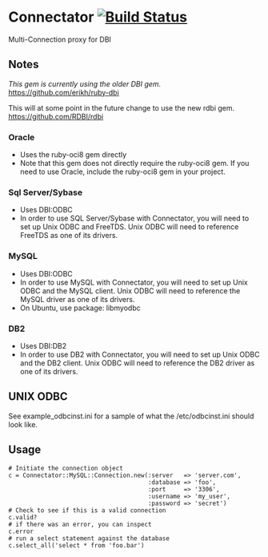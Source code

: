 # Connectator [![Build Status](https://travis-ci.org/jamin4jc/connectator.png?branch=master)](https://travis-ci.org/jamin4jc/connectator)
 
Multi-Connection proxy for DBI

## Notes

*This gem is currently using the older DBI gem.*
https://github.com/erikh/ruby-dbi

This will at some point in the future change to use the new rdbi gem.
https://github.com/RDBI/rdbi

### Oracle

* Uses the ruby-oci8 gem directly
* Note that this gem does not directly require the ruby-oci8 gem.  If you need
to use Oracle, include the ruby-oci8 gem in your project.

### Sql Server/Sybase

* Uses DBI:ODBC
* In order to use SQL Server/Sybase with Connectator, you will need to set up
Unix ODBC and FreeTDS.  Unix ODBC will need to reference FreeTDS as one of its
drivers.

### MySQL

* Uses DBI:ODBC
* In order to use MySQL with Connectator, you will need to set up Unix ODBC and
the MySQL client. Unix ODBC will need to reference the MySQL driver as one of
its drivers.
* On Ubuntu, use package: libmyodbc

### DB2

* Uses DBI:DB2
* In order to use DB2 with Connectator, you will need to set up Unix ODBC and
the DB2 client. Unix ODBC will need to reference the DB2 driver as one of its
drivers.

## UNIX ODBC

See example_odbcinst.ini for a sample of what the /etc/odbcinst.ini should look like.


## Usage
    
    # Initiate the connection object
    c = Connectator::MySQL::Connection.new(:server   => 'server.com',
                                           :database => 'foo',
                                           :port     => '3306',
                                           :username => 'my_user', 
                                           :password => 'secret')
    # Check to see if this is a valid connection
    c.valid?
    # if there was an error, you can inspect
    c.error
    # run a select statement against the database
    c.select_all('select * from 'foo.bar')
